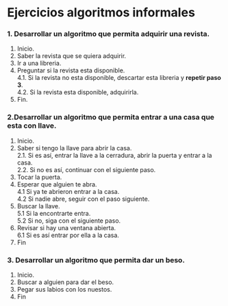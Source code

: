 # Ejercicios algoritmos informales

### 1. Desarrollar un algoritmo que permita adquirir una revista.

1. Inicio.
2. Saber la revista que se quiera adquirir.
3. Ir a una libreria.
4. Preguntar si la revista esta disponible.  
4.1. Si la revista no esta disponible, descartar esta libreria y **repetir paso 3**.  
4.2. Si la revista esta disponible, adquirirla.
5. Fin.


### 2.Desarrollar un algoritmo que permita entrar a una casa que esta con llave.

1. Inicio.
2. Saber si tengo la llave para abrir la casa.  
2.1. Si es así, entrar la llave a la cerradura, abrir la puerta y entrar a la casa.  
2.2. Si no es así, continuar con el siguiente paso.
3. Tocar la puerta.  
4. Esperar que alguien te abra.  
4.1 Si ya te abrieron entrar a la casa.  
4.2 Si nadie abre, seguir con el paso siguiente.
5. Buscar la llave.  
5.1 Si la encontrarte entra.  
5.2 Si no, siga con el siguiente paso.
6. Revisar si hay una ventana abierta.  
6.1 Si es así entrar por ella a la casa.
7. Fin

### 3. Desarrollar un algoritmo que permita dar un beso.

1. Inicio.  
2. Buscar a alguien para dar el beso.  
3. Pegar sus labios con los nuestos.  
4. Fin
